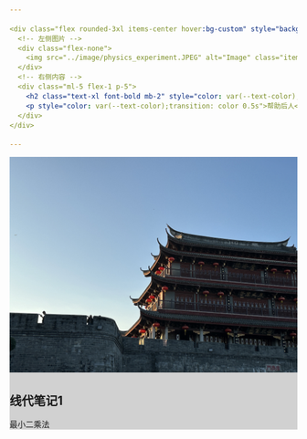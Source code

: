 ```yaml
---

<div class="flex rounded-3xl items-center hover:bg-custom" style="background-color: rgba(143,143,143,0.40);transition: background-color 0.5s" onclick="window.open('#/acada/phy/pre000','_self')">
  <!-- 左侧图片 -->
  <div class="flex-none">
    <img src="../image/physics_experiment.JPEG" alt="Image" class="items-center h-20 rounded-xl ml-5 my-5 sm:rounded-2xl">
  </div>
  <!-- 右侧内容 -->
  <div class="ml-5 flex-1 p-5">
    <h2 class="text-xl font-bold mb-2" style="color: var(--text-color);transition: color 0.5s">大物实验绪论</h2>
    <p style="color: var(--text-color);transition: color 0.5s">帮助后人</p>
  </div>
</div>

---
```


<div class="flex rounded-3xl items-center hover:bg-custom" style="background-color: rgba(143,143,143,0.40);transition: background-color 0.5s" onclick="window.open('#/acada/math/space1','_self')">
  <!-- 左侧图片 -->
  <div class="flex-none">
    <img src="../image/fractal-mka.JPEG" alt="Image" class="items-center h-20 rounded-xl ml-5 my-5 sm:rounded-2xl">
  </div>
  <!-- 右侧内容 -->
  <div class="ml-5 flex-1 p-5">
    <h2 class="text-xl font-bold mb-2" style="color: var(--text-color);transition: color 0.5s">线代笔记1</h2>
    <p style="color: var(--text-color);transition: color 0.5s">最小二乘法</p>
  </div>
</div>


